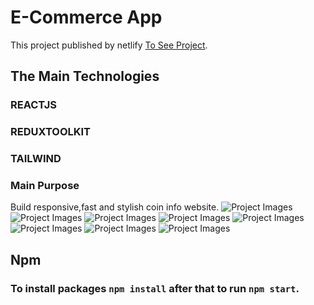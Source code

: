 # E-Commerce App

This project published by netlify [To See Project](https://641b222dc64c0d18a38466d5--coinappbytugcankartal.netlify.app/).

## The Main Technologies 

### REACTJS 
### REDUXTOOLKIT
### TAILWIND

### Main Purpose

Build responsive,fast and stylish coin info website.
![Project Images](https://raw.githubusercontent.com/tugcan-kartal/Clothing-Store/main/src/static/1439.png)
![Project Images](https://raw.githubusercontent.com/tugcan-kartal/Clothing-Store/main/src/static/1440.png)
![Project Images](https://raw.githubusercontent.com/tugcan-kartal/Clothing-Store/main/src/static/1441.png)
![Project Images](https://raw.githubusercontent.com/tugcan-kartal/Clothing-Store/main/src/static/1442.png)
![Project Images](https://raw.githubusercontent.com/tugcan-kartal/Clothing-Store/main/src/static/1443.png)
![Project Images](https://raw.githubusercontent.com/tugcan-kartal/Clothing-Store/main/src/static/1444.png)
![Project Images](https://raw.githubusercontent.com/tugcan-kartal/Clothing-Store/main/src/static/1445.png)
![Project Images](https://raw.githubusercontent.com/tugcan-kartal/Clothing-Store/main/src/static/1446.png)

## Npm

### To install packages `npm install` after that to run `npm start`.
